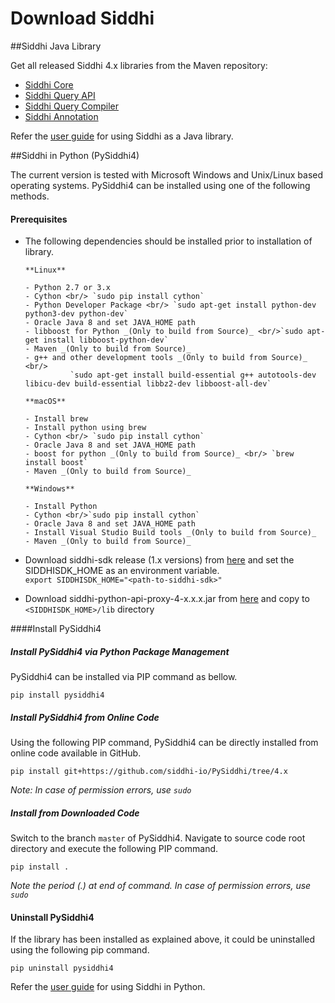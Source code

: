 # Download Siddhi

##Siddhi Java Library 

Get all released Siddhi 4.x libraries from the Maven repository: 

* [Siddhi Core](https://mvnrepository.com/artifact/org.wso2.siddhi/siddhi-core)
* [Siddhi Query API](https://mvnrepository.com/artifact/org.wso2.siddhi/siddhi-query-api)
* [Siddhi Query Compiler](https://mvnrepository.com/artifact/org.wso2.siddhi/siddhi-query-compiler)
* [Siddhi Annotation](https://mvnrepository.com/artifact/org.wso2.siddhi/siddhi-annotations)

Refer the [user guide](user-guide/) for using Siddhi as a Java library.

##Siddhi in Python (PySiddhi4)

The current version is tested with Microsoft Windows and Unix/Linux based operating systems. 
PySiddhi4 can be installed using one of the following methods.

#### Prerequisites

- The following dependencies should be installed prior to installation of library.
  
      **Linux**
      
      - Python 2.7 or 3.x
      - Cython <br/> `sudo pip install cython`
      - Python Developer Package <br/> `sudo apt-get install python-dev python3-dev python-dev`
      - Oracle Java 8 and set JAVA_HOME path
      - libboost for Python _(Only to build from Source)_ <br/>`sudo apt-get install libboost-python-dev` 
      - Maven _(Only to build from Source)_
      - g++ and other development tools _(Only to build from Source)_ <br/>
                `sudo apt-get install build-essential g++ autotools-dev libicu-dev build-essential libbz2-dev libboost-all-dev`
  
      **macOS**
      
      - Install brew
      - Install python using brew
      - Cython <br/> `sudo pip install cython`
      - Oracle Java 8 and set JAVA_HOME path
      - boost for python _(Only to build from Source)_ <br/> `brew install boost`
      - Maven _(Only to build from Source)_
  
      **Windows**
      
      - Install Python 
      - Cython <br/>`sudo pip install cython`
      - Oracle Java 8 and set JAVA_HOME path
      - Install Visual Studio Build tools _(Only to build from Source)_
      - Maven _(Only to build from Source)_
    
- Download siddhi-sdk release (1.x versions) from [here](https://github.com/wso2/siddhi-sdk/releases) and set the SIDDHISDK_HOME as an environment variable. <br/> `export SIDDHISDK_HOME="<path-to-siddhi-sdk>"`
- Download siddhi-python-api-proxy-4-x.x.x.jar from [here](https://github.com/wso2/PySiddhi/releases) and copy to `<SIDDHISDK_HOME>/lib` directory

####Install PySiddhi4 

##### Install PySiddhi4 via Python Package Management

PySiddhi4 can be installed via PIP command as bellow.

```
pip install pysiddhi4
```

##### Install PySiddhi4 from Online Code

Using the following PIP command, PySiddhi4 can be directly installed from online code available in GitHub.
```
pip install git+https://github.com/siddhi-io/PySiddhi/tree/4.x
```
*Note: In case of permission errors, use `sudo`*

##### Install from Downloaded Code
Switch to the branch `master` of PySiddhi4.
Navigate to source code root directory and execute the following PIP command.

```
pip install .
```
*Note the period (.) at end of command. In case of permission errors, use `sudo`*

#### Uninstall PySiddhi4
If the library has been installed as explained above, it could be uninstalled using the following pip command.
```
pip uninstall pysiddhi4
```

Refer the [user guide](user-guide/) for using Siddhi in Python.



